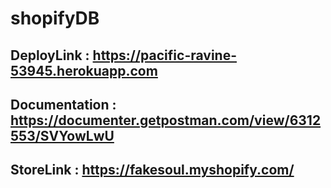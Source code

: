 # shopifyDB

## DeployLink      : https://pacific-ravine-53945.herokuapp.com
## Documentation   : https://documenter.getpostman.com/view/6312553/SVYowLwU
## StoreLink       : https://fakesoul.myshopify.com/
